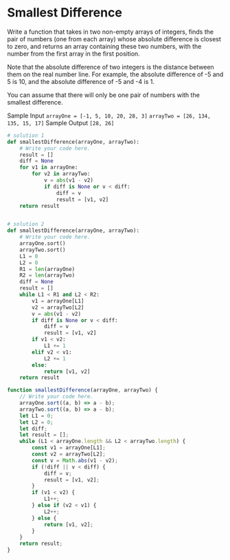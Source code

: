 # Smallest Difference

  Write a function that takes in two non-empty arrays of integers, finds the
  pair of numbers (one from each array) whose absolute difference is closest to
  zero, and returns an array containing these two numbers, with the number from
  the first array in the first position.
  
  Note that the absolute difference of two integers is the distance between
  them on the real number line. For example, the absolute difference of -5 and 5
  is 10, and the absolute difference of -5 and -4 is 1.
  
  You can assume that there will only be one pair of numbers with the smallest
  difference.
  
  Sample Input
  ```arrayOne = [-1, 5, 10, 20, 28, 3]```
  ```arrayTwo = [26, 134, 135, 15, 17]```
  Sample Output
  ```[28, 26]```
```python
# solution 1
def smallestDifference(arrayOne, arrayTwo):
	# Write your code here.
	result = []
	diff = None
	for v1 in arrayOne:
		for v2 in arrayTwo:
			v = abs(v1 - v2)
			if diff is None or v < diff:
				diff = v
				result = [v1, v2]
	return result


# solution 2
def smallestDifference(arrayOne, arrayTwo):
	# Write your code here.
	arrayOne.sort()
	arrayTwo.sort()
	L1 = 0
	L2 = 0
	R1 = len(arrayOne)
	R2 = len(arrayTwo)
	diff = None
	result = []
	while L1 < R1 and L2 < R2:
		v1 = arrayOne[L1]
		v2 = arrayTwo[L2]
		v = abs(v1 - v2)
		if diff is None or v < diff:
			diff = v
			result = [v1, v2]
		if v1 < v2:
			L1 += 1
		elif v2 < v1:
			L2 += 1
		else:
			return [v1, v2]
	return result
```
```javascript
function smallestDifference(arrayOne, arrayTwo) {
	// Write your code here.
	arrayOne.sort((a, b) => a - b);
	arrayTwo.sort((a, b) => a - b);
	let L1 = 0;
	let L2 = 0;
	let diff;
	let result = [];
	while (L1 < arrayOne.length && L2 < arrayTwo.length) {
		const v1 = arrayOne[L1];
		const v2 = arrayTwo[L2];
		const v = Math.abs(v1 - v2);
		if (!diff || v < diff) {
			diff = v;
			result = [v1, v2];
		}
		if (v1 < v2) {
			L1++;
		} else if (v2 < v1) {
			L2++;
		} else {
			return [v1, v2];
		}
	}
	return result;
}
```
